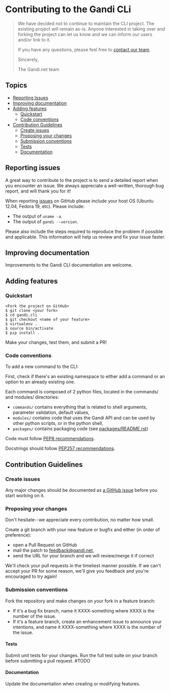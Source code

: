 # Contributing to the Gandi CLi

> We have decided not to continue to maintain the CLI project. The existing project will remain as-is. Anyone interested in taking over and forking the project can let us know and we can inform our users and/or link to it.
>
> If you have any questions, please feel free to [contact our team](https://help.gandi.net/en/contact/feedback).
>
> Sincerely,
>
> The Gandi.net team

## Topics

* [Reporting Issues](#reporting-issues)
* [Improving documentation](#improving-documentation)
* [Adding features](#adding-features)
  * [Quickstart](#quickstart)
  * [Code conventions](#code-conventions)
* [Contribution Guidelines](#contribution-guidelines)
  * [Create issues](#create-issues)
  * [Proposing your changes](#proposing-your-changes)
  * [Submission conventions](#submission-conventions)
  * [Tests](#tests)
  * [Documentation](#documentation)


## Reporting issues


A great way to contribute to the project is to send a detailed report when you
encounter an issue. We always appreciate a well-written, thorough bug report,
and will thank you for it!

When reporting [issues](https://github.com/Gandi/gandi.cli/issues) on
GitHub please include your host OS (Ubuntu 12.04, Fedora 19, etc).
Please include:

* The output of `uname -a`.
* The output of `gandi --version`.

Please also include the steps required to reproduce the problem if
possible and applicable.  This information will help us review and fix
your issue faster.


## Improving documentation

Improvements to the Gandi CLI documentation are welcome.

## Adding features

### Quickstart

    <Fork the project on GitHub>
    $ git clone <your fork>
    $ cd gandi.cli
    $ git checkout <name of your feature>
    $ virtualenv .
    $ source bin/activate
    $ pip install .

Make your changes, test them, and submit a PR!

### Code conventions

To add a new command to the CLI:

First, check if there's an existing namespace to either add a command or an option to an already existing one.

Each command is composed of 2 python files, located in the commands/ and modules/ directories:

  * `commands/` contains everything that is related to shell arguments, parameter validation, default values,
  * `modules/` contains code that uses the Gandi API and can be used by other python scripts, or in the python shell,
  * `packages/` contains packaging code (see [packages/README.rst](packages/README.rst))

Code must follow [PEP8 recommendations](http://www.python.org/dev/peps/pep-0008/).

Docstrings should follow [PEP257 recommendations](http://www.python.org/dev/peps/pep-0257/).


## Contribution Guidelines

### Create issues

Any major changes should be documented as [a GitHub issue](https://github.com/Gandi/gandi.cli/issues)
before you start working on it.

### Proposing your changes

Don't hesitate--we appreciate every contribution, no matter how small.

Create a git branch with your new feature or bugfix and either (in order of preference):

* open a Pull Request on GitHub
* mail the patch to feedback@gandi.net,
* send the URL for your branch and we will review/merge it if correct

We'll check your pull requests in the timeliest manner possible. If we can't accept your PR for some reason,
we'll give you feedback and you're encouraged to try again!

### Submission conventions


Fork the repository and make changes on your fork in a feature branch:

- If it's a bug fix branch, name it XXXX-something where XXXX is the number of the
  issue.
- If it's a feature branch, create an enhancement issue to announce your
  intentions, and name it XXXX-something where XXXX is the number of the issue.

#### Tests

Submit unit tests for your changes. Run the full test suite on
your branch before submitting a pull request. #TODO

#### Documentation

Update the documentation when creating or modifying features.
